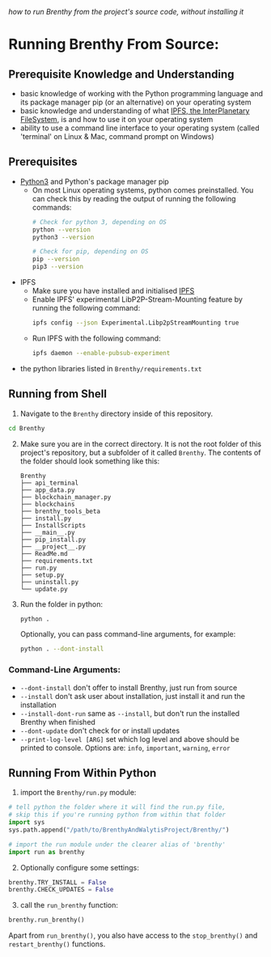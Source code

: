 _how to run Brenthy from the project's source code, without installing it_

# Running Brenthy From Source:
## Prerequisite Knowledge and Understanding
- basic knowledge of working with the Python programming language and its package manager pip (or an alternative) on your operating system
- basic knowledge and understanding of what [IPFS, the InterPlanetary FileSystem](https://ipfs.io), is and how to use it on your operating system
- ability to use a command line interface to your operating system (called 'terminal' on Linux & Mac, command prompt on Windows)

## Prerequisites
- [Python3](https://www.python.org/) and Python's package manager pip
	- On most Linux operating systems, python comes preinstalled. You can check this by reading the output of  running the following commands:
		```sh
		# Check for python 3, depending on OS
		python --version
		python3 --version

		# Check for pip, depending on OS
		pip --version
		pip3 --version
		```
- IPFS
	- Make sure you have installed and initialised [IPFS](https://ipfs.io/install)
	- Enable IPFS' experimental LibP2P-Stream-Mounting feature by running the following command:
		```sh
		ipfs config --json Experimental.Libp2pStreamMounting true
		```
	- Run IPFS with the following command:
		```sh
		ipfs daemon --enable-pubsub-experiment
		```
- the python libraries listed in `Brenthy/requirements.txt`

## Running from Shell
1. Navigate to the `Brenthy` directory inside of this repository.
```sh
cd Brenthy
```
2. Make sure you are in the correct directory. It is not the root folder of this project's repository, but a subfolder of it called `Brenthy`. The contents of the folder should look something like this:
	```
	Brenthy
	├── api_terminal
	├── app_data.py
	├── blockchain_manager.py
	├── blockchains
	├── brenthy_tools_beta
	├── install.py
	├── InstallScripts
	├── __main__.py
	├── pip_install.py
	├── __project__.py
	├── ReadMe.md
	├── requirements.txt
	├── run.py
	├── setup.py
	├── uninstall.py
	└── update.py
	```
3. Run the folder in python:
	```sh
	python .
	```
	Optionally, you can pass command-line arguments, for example:
	```sh
	python . --dont-install
	```
	
### Command-Line Arguments:
- `--dont-install` don't offer to install Brenthy, just run from source
- `--install` don't ask user about installation, just install it and run the installation
- `--install-dont-run` same as `--install`, but don't run the installed Brenthy when finished
- `--dont-update` don't check for or install updates
- `--print-log-level [ARG]` set which log level and above should be printed to console. Options are: `info`, `important`, `warning`, `error`

## Running From Within Python
1. import the `Brenthy/run.py` module:
```python
# tell python the folder where it will find the run.py file,
# skip this if you're running python from within that folder
import sys
sys.path.append("/path/to/BrenthyAndWalytisProject/Brenthy/")

# import the run module under the clearer alias of 'brenthy'
import run as brenthy
```
2. Optionally configure some settings:
```python
brenthy.TRY_INSTALL = False
brenthy.CHECK_UPDATES = False
```
3. call the `run_brenthy` function:
```python
brenthy.run_brenthy()
```
Apart from `run_brenthy()`, you also have access to the `stop_brenthy()` and `restart_brenthy()` functions.
